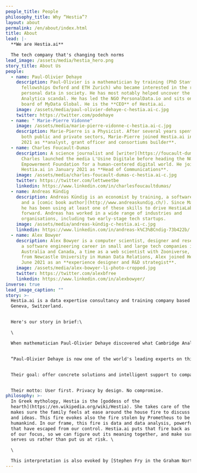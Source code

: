 ```yaml
---
people_title: People
philosophy_title: Why “Hestia”?
layout: about
permalink: /en/about/index.html
title: About
lead: |-
  **We are Hestia.ai**

  The tech company that's changing tech norms
lead_image: /assets/media/hestia_hero.png
story_title: About Us
people:
  - name: Paul-Olivier Dehaye
    description: Paul-Olivier is a mathematician by training (PhD Stanford,
      fellowships Oxford and ETH Zurich) who became interested in the role of
      personal data in society. He has most notably helped uncover the Cambridge
      Analytica scandal. He has led the NGO PersonalData.io and sits on the
      board of MyData Global. He is the **CEO** of Hestia.ai.
    image: /assets/media/paul-olivier-dehaye-c-hestia.ai-c.jpg
    twitter: https://twitter.com/podehaye
  - name: " Marie-Pierre Vidonne"
    image: /assets/media/marie-pierre-vidonne-c-hestia.ai-c.jpg
    description: Marie-Pierre is a Physicist. After several years spent in R&D in
      both public and private sectors, Marie-Pierre joined Hestia.ai in February
      2021 as **analyst, grant officer and consortiums builder**.
  - name: Charles Foucault-Dumas
    description: A science journalist and [writer](https://foucault-dumas.ch/),
      Charles launched the media L'Usine Digitale before heading the NGO
      Empowerment Foundation for a human-centered digital world. He joined
      Hestia.ai in January 2021 as **Head of Communications**.
    image: /assets/media/charles-foucault-dumas-c-hestia.ai-c.jpg
    twitter: https://twitter.com/lettweetbe
    linkedin: https://www.linkedin.com/in/charlesfoucaultdumas/
  - name: Andreas Kündig
    description: Andreas Kündig is an economist by training, a software developer,
      and a [comic book author](http://www.andreaskundig.ch/). Since March 2021,
      he has been using at least one of these skills to drive HestiaLabs
      forward. Andreas has worked in a wide range of industries and
      organisations, including two early-stage tech startups.
    image: /assets/media/andreas-kündig-c-hestia.ai-c.jpg
    linkedin: https://www.linkedin.com/in/andreas-k%C3%BCndig-73b422b/
  - name: Alex Bowyer
    description: Alex Bowyer is a computer scientist, designer and researcher. After
      a software engineering career in small and large tech companies in the UK,
      Australia and Canada, a time as a web scientist with Zooniverse, and a PhD
      from Newcastle University in Human Data Relations, Alex joined Hestia in
      June 2021 as an **experience designer and R&D strategist**.
    image: /assets/media/alex-bowyer-li-photo-cropped.jpg
    twitter: https://twitter.com/alexbfree
    linkedin: https://www.linkedin.com/in/alexbowyer/
inverse: true
lead_image_caption: ""
story: >-
  Hestia.ai is a data expertise consultancy and training company based in
  Geneva, Switzerland.


  Here's our story in brief:\

  \

  When mathematician Paul-Olivier Dehaye discovered what Cambridge Analytica was doing with Facebook users' data to influence their votes, he did a hell of a job that led to the [Facebook-Cambridge Analytica affair](https://www.theguardian.com/news/2018/mar/17/data-war-whistleblower-christopher-wylie-faceook-nix-bannon-trump) and the making of the Netflix movie [The Great Hack](https://en.wikipedia.org/wiki/The_Great_Hack).


  “Paul-Olivier Dehaye is now one of the world's leading experts on this issue”, [wrote Paris-Match](https://paris-match.ch/labecedaire-de-paul-olivier-dehaye/). Rather than selling his skills to the highest bidder, he convinced talented people to join him in the Hestia.ai adventure.


  Their goal: offer concrete solutions and intelligent support to companies understanding that trust is the new digital Eldorado.


  Their motto: User first. Privacy by design. No compromise.
philosophy: >-
  In Greek mythology, Hestia is the [goddess of the
  hearth](https://en.wikipedia.org/wiki/Hestia). She takes care of the home, and
  makes sure the family feels at ease around the house fire to discuss events
  and ideas. This fire evokes also the fire stolen by Prometheus to be given to
  humankind. In our frame, this fire is data and data analysis, powerful tools
  that have escaped from our control. Hestia.ai puts that fire back as a center
  of our focus, so we can figure out its meaning together, and make sure it
  serves us rather than put us at risk. \

  \

  This interpretation is also evoked by [Stephen Fry in the Graham Norton Show](https://www.youtube.com/watch?v=9KK2OBZIcRw).
---
```

